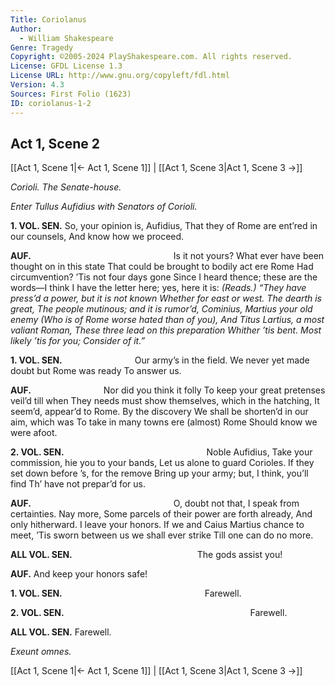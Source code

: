 ```yaml
---
Title: Coriolanus
Author: 
  - William Shakespeare
Genre: Tragedy
Copyright: ©2005-2024 PlayShakespeare.com. All rights reserved.
License: GFDL License 1.3
License URL: http://www.gnu.org/copyleft/fdl.html
Version: 4.3
Sources: First Folio (1623)
ID: coriolanus-1-2
---
```


## Act 1, Scene 2
[[Act 1, Scene 1|← Act 1, Scene 1]] | [[Act 1, Scene 3|Act 1, Scene 3 →]]

*Corioli. The Senate-house.*

*Enter Tullus Aufidius with Senators of Corioli.*

**1. VOL. SEN.**
So, your opinion is, Aufidius,
That they of Rome are ent’red in our counsels,
And know how we proceed.

**AUF.**
                Is it not yours?
What ever have been thought on in this state
That could be brought to bodily act ere Rome
Had circumvention? ’Tis not four days gone
Since I heard thence; these are the words—I think
I have the letter here; yes, here it is:
*(Reads.)*
*“They have press’d a power, but it is not known*
*Whether for east or west. The dearth is great,*
*The people mutinous; and it is rumor’d,*
*Cominius, Martius your old enemy*
*(Who is of Rome worse hated than of you),*
*And Titus Lartius, a most valiant Roman,*
*These three lead on this preparation*
*Whither ’tis bent. Most likely ’tis for you;*
*Consider of it.”*

**1. VOL. SEN.**
        Our army’s in the field.
We never yet made doubt but Rome was ready
To answer us.

**AUF.**
        Nor did you think it folly
To keep your great pretenses veil’d till when
They needs must show themselves, which in the hatching,
It seem’d, appear’d to Rome. By the discovery
We shall be shorten’d in our aim, which was
To take in many towns ere (almost) Rome
Should know we were afoot.

**2. VOL. SEN.**
                Noble Aufidius,
Take your commission, hie you to your bands,
Let us alone to guard Corioles.
If they set down before ’s, for the remove
Bring up your army; but, I think, you’ll find
Th’ have not prepar’d for us.

**AUF.**
                O, doubt not that,
I speak from certainties. Nay more,
Some parcels of their power are forth already,
And only hitherward. I leave your honors.
If we and Caius Martius chance to meet,
’Tis sworn between us we shall ever strike
Till one can do no more.

**ALL VOL. SEN.**
              The gods assist you!

**AUF.**
And keep your honors safe!

**1. VOL. SEN.**
                Farewell.

**2. VOL. SEN.**
                     Farewell.

**ALL VOL. SEN.**
Farewell.

*Exeunt omnes.*

[[Act 1, Scene 1|← Act 1, Scene 1]] | [[Act 1, Scene 3|Act 1, Scene 3 →]]
